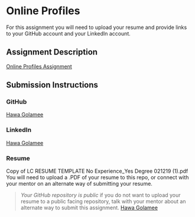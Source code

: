 # Online Profiles
For this assignment you will need to upload your resume and provide links to your GitHub account and your LinkedIn account.

## Assignment Description
[Online Profiles Assignment](https://education.launchcode.org/liftoff/modules/assignments/online-profiles)

## Submission Instructions
 
### GitHub
[Hawa Golamee](https://github.com/HawaGolamee)
 
### LinkedIn
[Hawa Golamee](https://www.linkedin.com/in/hawa-golamee-2b81a9210/)

### Resume
Copy of LC RESUME TEMPLATE No Experience_Yes Degree 021219 (1).pdf
You will need to upload a .PDF of your resume to this repo, or connect with your mentor on an alternate way of submitting your resume.

> *Your GitHub repository is public* if you do not want to upload your resume to a public facing repository, talk with your mentor about an alternate way to submit this assignment.
[Hawa Golamee](https://docs.google.com/document/d/1uLabm5kSUGZqQG480NJNjejgM5MfMJWaYS6DgB0Ql_U/edit#)